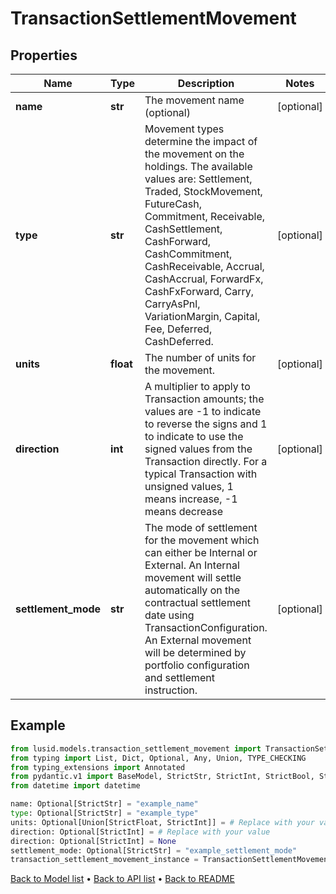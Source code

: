 # TransactionSettlementMovement

## Properties
Name | Type | Description | Notes
------------ | ------------- | ------------- | -------------
**name** | **str** | The movement name (optional) | [optional] 
**type** | **str** | Movement types determine the impact of the movement on the holdings. The available values are: Settlement, Traded, StockMovement, FutureCash,  Commitment, Receivable, CashSettlement, CashForward, CashCommitment, CashReceivable, Accrual, CashAccrual, ForwardFx, CashFxForward, Carry, CarryAsPnl, VariationMargin, Capital, Fee, Deferred, CashDeferred. | [optional] 
**units** | **float** | The number of units for the movement. | [optional] 
**direction** | **int** |  A multiplier to apply to Transaction amounts; the values are -1 to indicate to reverse the signs and 1 to indicate to use the signed values from the Transaction directly. For a typical Transaction with unsigned values, 1 means increase, -1 means decrease | [optional] 
**settlement_mode** | **str** | The mode of settlement for the movement which can either be Internal or External. An Internal movement will settle automatically on the contractual settlement date using TransactionConfiguration. An External movement will be determined by portfolio configuration and settlement instruction. | [optional] 
## Example

```python
from lusid.models.transaction_settlement_movement import TransactionSettlementMovement
from typing import List, Dict, Optional, Any, Union, TYPE_CHECKING
from typing_extensions import Annotated
from pydantic.v1 import BaseModel, StrictStr, StrictInt, StrictBool, StrictFloat, StrictBytes, Field, validator, ValidationError, conlist, constr
from datetime import datetime

name: Optional[StrictStr] = "example_name"
type: Optional[StrictStr] = "example_type"
units: Optional[Union[StrictFloat, StrictInt]] = # Replace with your value
direction: Optional[StrictInt] = # Replace with your value
direction: Optional[StrictInt] = None
settlement_mode: Optional[StrictStr] = "example_settlement_mode"
transaction_settlement_movement_instance = TransactionSettlementMovement(name=name, type=type, units=units, direction=direction, settlement_mode=settlement_mode)

```

[Back to Model list](../README.md#documentation-for-models) &#8226; [Back to API list](../README.md#documentation-for-api-endpoints) &#8226; [Back to README](../README.md)

